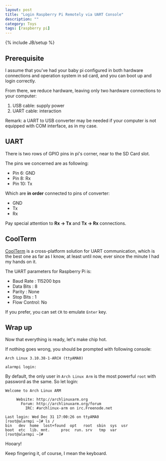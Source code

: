 ```yaml
---
layout: post
title: "Login Raspberry Pi Remotely via UART Console"
description: ""
category: Toys
tags: [raspberry pi]
---
```

{% include JB/setup %}

## Prerequisite

I assume that you've had your baby pi configured in both hardware connections and operation system in sd card, and you can boot up and login correctly.

From there, we reduce hardware, leaving only two hardware connections to your computer:

1. USB cable: supply power
1. UART cable: interaction

Remark: a UART to USB converter may be needed if your computer is not equipped with COM interface, as in my case.

## UART

There is two rows of GPIO pins in pi's corner, near to the SD Card slot.

The pins we concerned are as following:

- Pin  6: GND
- Pin  8: Rx
- Pin 10: Tx

Which are **in order** connected to pins of converter:

- GND
- Tx
- Rx

Pay special attention to **Rx -> Tx** and **Tx -> Rx** connections.

## CoolTerm

[CoolTerm](http://freeware.the-meiers.org/) is a cross-platform solution for UART communication, which is the best one as far as I know, at least until now, ever since the minute I had my hands on it.

The UART parameters for Raspberry Pi is:

- Baud Rate   : 115200 bps
- Data Bits   : 8
- Parity      : None
- Stop Bits   : 1
- Flow Control: No

If you prefer, you can set `CR` to emulate `Enter` key.

## Wrap up

Now that everything is ready, let's make chip hot.

If nothing goes wrong, you should be prompted with following console:

    Arch Linux 3.10.38-1-ARCH (ttyAMA0)

    alarmpi login:

By default, the only user in `Arch Linux Arm` is the most powerful `root` with password as the same. So let login:

    Welcome to Arch Linux ARM

         Website: http://archlinuxarm.org
           Forum: http://archlinuxarm.org/forum
             IRC: #archlinux-arm on irc.Freenode.net

    Last login: Wed Dec 31 17:00:26 on ttyAMA0
    [root@alarmpi ~]# ls /
    bin   dev  home  lost+found  opt   root  sbin  sys  usr
    boot  etc  lib. mnt.     proc  run. srv   tmp  var
    [root@alarmpi ~]# 

Hooary!

Keep fingering it, of course, I mean the keyboard.
